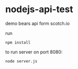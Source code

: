 # nodejs-api-test
demo bears api form scotch.io


run

```
npm install
```

to run server on port 8080:

```
node server.js
```
